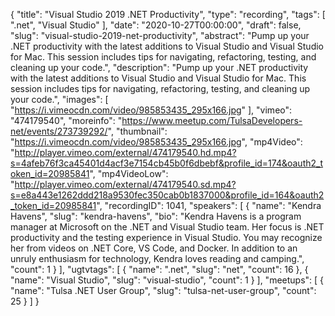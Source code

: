 {
  "title": "Visual Studio 2019 .NET Productivity",
  "type": "recording",
  "tags": [
    ".net",
    "Visual Studio"
  ],
  "date": "2020-10-27T00:00:00",
  "draft": false,
  "slug": "visual-studio-2019-net-productivity",
  "abstract": "Pump up your .NET productivity with the latest additions to Visual Studio and Visual Studio for Mac. This session includes tips for navigating, refactoring, testing, and cleaning up your code.",
  "description": "Pump up your .NET productivity with the latest additions to Visual Studio and Visual Studio for Mac. This session includes tips for navigating, refactoring, testing, and cleaning up your code.",
  "images": [
    "https://i.vimeocdn.com/video/985853435_295x166.jpg"
  ],
  "vimeo": "474179540",
  "moreinfo": "https://www.meetup.com/TulsaDevelopers-net/events/273739292/",
  "thumbnail": "https://i.vimeocdn.com/video/985853435_295x166.jpg",
  "mp4Video": "http://player.vimeo.com/external/474179540.hd.mp4?s=4afeb76f3ca45401d4acf3e7154cb45b0f6dbebf&profile_id=174&oauth2_token_id=20985841",
  "mp4VideoLow": "http://player.vimeo.com/external/474179540.sd.mp4?s=e8a443e1262ddd218a9530fec350cab0b1837000&profile_id=164&oauth2_token_id=20985841",
  "recordingID": 1041,
  "speakers": [
    {
      "name": "Kendra Havens",
      "slug": "kendra-havens",
      "bio": "Kendra Havens is a program manager at Microsoft on the .NET and Visual Studio team. Her focus is .NET productivity and the testing experience in Visual Studio. You may recognize her from videos on .NET Core, VS Code, and Docker. In addition to an unruly enthusiasm for technology, Kendra loves reading and camping.",
      "count": 1
    }
  ],
  "ugtvtags": [
    {
      "name": ".net",
      "slug": "net",
      "count": 16
    },
    {
      "name": "Visual Studio",
      "slug": "visual-studio",
      "count": 1
    }
  ],
  "meetups": [
    {
      "name": "Tulsa .NET User Group",
      "slug": "tulsa-net-user-group",
      "count": 25
    }
  ]
}